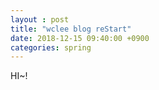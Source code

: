 ```yaml
---
layout : post
title: "wclee blog reStart"
date: 2018-12-15 09:40:00 +0900
categories: spring
---
```


HI~!
